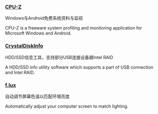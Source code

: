### [CPU-Z](http://www.cpuid.com/softwares/cpu-z.html)

Windows与Android免费系统资料与监视

CPU-Z is a freeware system profiling and monitoring application for Microsoft Windows and Android.

### [CrystalDiskInfo](http://crystalmark.info/)

HDD/SSD信息工具，支持部分USB连接设备跟Intel RAID

A HDD/SSD info utility software which supports a part of USB connection and Intel RAID.

### [f.lux](http://stereopsis.com/flux/)

自动调节屏幕色温以匹配环境亮度

Automatically adjust your computer screen to match lighting.

